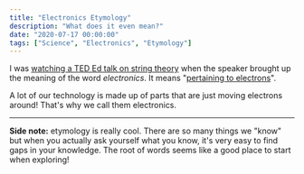```yaml
---
title: "Electronics Etymology"
description: "What does it even mean?"
date: "2020-07-17 00:00:00"
tags: ["Science", "Electronics", "Etymology"]
---
```


I was [watching a TED Ed talk on string theory](https://ed.ted.com/lessons/string-theory-and-the-hidden-structures-of-the-universe-clifford-johnson) when the speaker brought up the meaning of the word _electronics_. It means "[pertaining to electrons](https://www.etymonline.com/word/electronic)".

A lot of our technology is made up of parts that are just moving electrons around! That's why we call them electronics.

---

<footer>

**Side note:** etymology is really cool. There are so many things we "know" but when you actually ask yourself what you know, it's very easy to find gaps in your knowledge. The root of words seems like a good place to start when exploring!

</footer>
